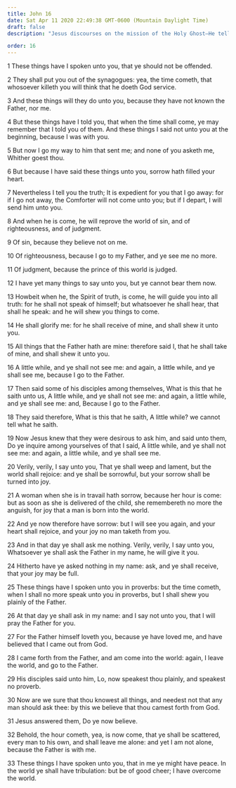 ```yaml
---
title: John 16
date: Sat Apr 11 2020 22:49:38 GMT-0600 (Mountain Daylight Time)
draft: false
description: "Jesus discourses on the mission of the Holy Ghost—He tells of His death and resurrection, announces that He is the Son of God, and says that He has overcome the world."

order: 16
---
```

    
1 These things have I spoken unto you, that ye should not be offended.

2 They shall put you out of the synagogues: yea, the time cometh, that whosoever killeth you will think that he doeth God service.

3 And these things will they do unto you, because they have not known the Father, nor me.

4 But these things have I told you, that when the time shall come, ye may remember that I told you of them. And these things I said not unto you at the beginning, because I was with you.

5 But now I go my way to him that sent me; and none of you asketh me, Whither goest thou.

6 But because I have said these things unto you, sorrow hath filled your heart.

7 Nevertheless I tell you the truth; It is expedient for you that I go away: for if I go not away, the Comforter will not come unto you; but if I depart, I will send him unto you.

8 And when he is come, he will reprove the world of sin, and of righteousness, and of judgment.

9 Of sin, because they believe not on me.

10 Of righteousness, because I go to my Father, and ye see me no more.

11 Of judgment, because the prince of this world is judged.

12 I have yet many things to say unto you, but ye cannot bear them now.

13 Howbeit when he, the Spirit of truth, is come, he will guide you into all truth: for he shall not speak of himself; but whatsoever he shall hear, that shall he speak: and he will shew you things to come.

14 He shall glorify me: for he shall receive of mine, and shall shew it unto you.

15 All things that the Father hath are mine: therefore said I, that he shall take of mine, and shall shew it unto you.

16 A little while, and ye shall not see me: and again, a little while, and ye shall see me, because I go to the Father.

17 Then said some of his disciples among themselves, What is this that he saith unto us, A little while, and ye shall not see me: and again, a little while, and ye shall see me: and, Because I go to the Father.

18 They said therefore, What is this that he saith, A little while? we cannot tell what he saith.

19 Now Jesus knew that they were desirous to ask him, and said unto them, Do ye inquire among yourselves of that I said, A little while, and ye shall not see me: and again, a little while, and ye shall see me.

20 Verily, verily, I say unto you, That ye shall weep and lament, but the world shall rejoice: and ye shall be sorrowful, but your sorrow shall be turned into joy.

21 A woman when she is in travail hath sorrow, because her hour is come: but as soon as she is delivered of the child, she remembereth no more the anguish, for joy that a man is born into the world.

22 And ye now therefore have sorrow: but I will see you again, and your heart shall rejoice, and your joy no man taketh from you.

23 And in that day ye shall ask me nothing. Verily, verily, I say unto you, Whatsoever ye shall ask the Father in my name, he will give it you.

24 Hitherto have ye asked nothing in my name: ask, and ye shall receive, that your joy may be full.

25 These things have I spoken unto you in proverbs: but the time cometh, when I shall no more speak unto you in proverbs, but I shall shew you plainly of the Father.

26 At that day ye shall ask in my name: and I say not unto you, that I will pray the Father for you.

27 For the Father himself loveth you, because ye have loved me, and have believed that I came out from God.

28 I came forth from the Father, and am come into the world: again, I leave the world, and go to the Father.

29 His disciples said unto him, Lo, now speakest thou plainly, and speakest no proverb.

30 Now are we sure that thou knowest all things, and needest not that any man should ask thee: by this we believe that thou camest forth from God.

31 Jesus answered them, Do ye now believe.

32 Behold, the hour cometh, yea, is now come, that ye shall be scattered, every man to his own, and shall leave me alone: and yet I am not alone, because the Father is with me.

33 These things I have spoken unto you, that in me ye might have peace. In the world ye shall have tribulation: but be of good cheer; I have overcome the world.
